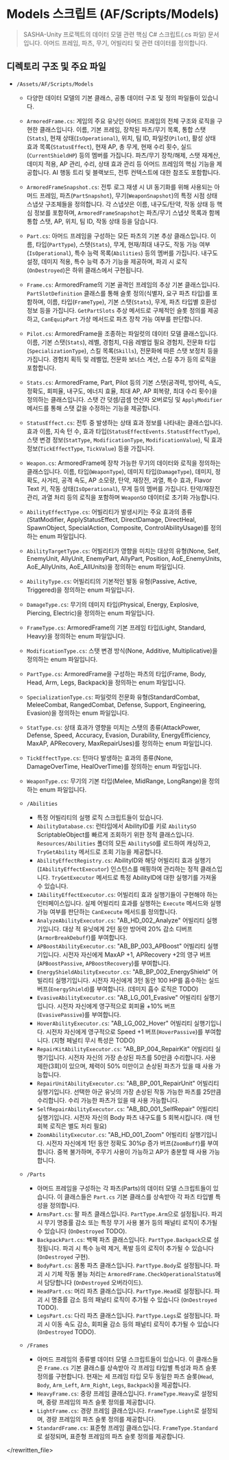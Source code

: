 # Models 스크립트 (AF/Scripts/Models)

> SASHA-Unity 프로젝트의 데이터 모델 관련 핵심 C# 스크립트(.cs 파일) 문서입니다. 아머드 프레임, 파츠, 무기, 어빌리티 및 관련 데이터를 정의합니다.

## 디렉토리 구조 및 주요 파일

- `/Assets/AF/Scripts/Models`
  - 다양한 데이터 모델의 기본 클래스, 공통 데이터 구조 및 정의 파일들이 있습니다.
  - `ArmoredFrame.cs`: 게임의 주요 유닛인 아머드 프레임의 전체 구조와 로직을 구현한 클래스입니다. 이름, 기본 프레임, 장착된 파츠/무기 목록, 통합 스탯(`Stats`), 현재 상태(`IsOperational`), 위치, 팀 ID, 파일럿(`Pilot`), 활성 상태 효과 목록(`StatusEffect`), 현재 AP, 총 무게, 현재 수리 횟수, 실드(`CurrentShieldHP`) 등의 멤버를 가집니다. 파츠/무기 장착/해제, 스탯 재계산, 데미지 적용, AP 관리, 수리, 상태 효과 관리 등 아머드 프레임의 핵심 기능을 제공합니다. AI 행동 트리 및 블랙보드, 전투 컨텍스트에 대한 참조도 포함합니다.
  - `ArmoredFrameSnapshot.cs`: 전투 로그 재생 시 UI 동기화를 위해 사용되는 아머드 프레임, 파츠(`PartSnapshot`), 무기(`WeaponSnapshot`)의 특정 시점 상태 스냅샷 구조체들을 정의합니다. 각 스냅샷은 이름, 내구도/탄약, 작동 상태 등 핵심 정보를 포함하며, `ArmoredFrameSnapshot`는 파츠/무기 스냅샷 목록과 함께 통합 스탯, AP, 위치, 팀 ID, 작동 상태 등을 담습니다.
  - `Part.cs`: 아머드 프레임을 구성하는 모든 파츠의 기본 추상 클래스입니다. 이름, 타입(`PartType`), 스탯(`Stats`), 무게, 현재/최대 내구도, 작동 가능 여부(`IsOperational`), 특수 능력 목록(`Abilities`) 등의 멤버를 가집니다. 내구도 설정, 데미지 적용, 특수 능력 추가 기능을 제공하며, 파괴 시 로직(`OnDestroyed`)은 하위 클래스에서 구현됩니다.
  - `Frame.cs`: ArmoredFrame의 기본 골격인 프레임의 추상 기본 클래스입니다. `PartSlotDefinition` 클래스를 통해 슬롯 정의(식별자, 요구 파츠 타입)를 포함하며, 이름, 타입(`FrameType`), 기본 스탯(`Stats`), 무게, 파츠 타입별 호환성 정보 등을 가집니다. `GetPartSlots` 추상 메서드로 구체적인 슬롯 정의를 제공하고, `CanEquipPart` 가상 메서드로 파츠 장착 가능 여부를 판단합니다.
  - `Pilot.cs`: ArmoredFrame을 조종하는 파일럿의 데이터 모델 클래스입니다. 이름, 기본 스탯(`Stats`), 레벨, 경험치, 다음 레벨업 필요 경험치, 전문화 타입(`SpecializationType`), 스킬 목록(`Skills`), 전문화에 따른 스탯 보정치 등을 가집니다. 경험치 획득 및 레벨업, 전문화 보너스 계산, 스킬 추가 등의 로직을 포함합니다.
  - `Stats.cs`: ArmoredFrame, Part, Pilot 등의 기본 스탯(공격력, 방어력, 속도, 정확도, 회피율, 내구도, 에너지 효율, 최대 AP, AP 회복량, 최대 수리 횟수)을 정의하는 클래스입니다. 스탯 간 덧셈/곱셈 연산자 오버로딩 및 `ApplyModifier` 메서드를 통해 스탯 값을 수정하는 기능을 제공합니다.
  - `StatusEffect.cs`: 전투 중 발생하는 상태 효과 정보를 나타내는 클래스입니다. 효과 이름, 지속 턴 수, 효과 타입(`StatusEffectEvents.StatusEffectType`), 스탯 변경 정보(`StatType`, `ModificationType`, `ModificationValue`), 틱 효과 정보(`TickEffectType`, `TickValue`) 등을 가집니다.
  - `Weapon.cs`: ArmoredFrame에 장착 가능한 무기의 데이터와 로직을 정의하는 클래스입니다. 이름, 타입(`WeaponType`), 데미지 타입(`DamageType`), 데미지, 정확도, 사거리, 공격 속도, AP 소모량, 탄약, 재장전, 과열, 특수 효과, Flavor Text 키, 작동 상태(`IsOperational`), 무게 등의 멤버를 가집니다. 탄약/재장전 관리, 과열 처리 등의 로직을 포함하며 `WeaponSO` 데이터로 초기화 가능합니다.

  - `AbilityEffectType.cs`: 어빌리티가 발생시키는 주요 효과의 종류(StatModifier, ApplyStatusEffect, DirectDamage, DirectHeal, SpawnObject, SpecialAction, Composite, ControlAbilityUsage)를 정의하는 enum 파일입니다.
  - `AbilityTargetType.cs`: 어빌리티가 영향을 미치는 대상의 유형(None, Self, EnemyUnit, AllyUnit, EnemyPart, AllyPart, Position, AoE_EnemyUnits, AoE_AllyUnits, AoE_AllUnits)을 정의하는 enum 파일입니다.
  - `AbilityType.cs`: 어빌리티의 기본적인 발동 유형(Passive, Active, Triggered)을 정의하는 enum 파일입니다.
  - `DamageType.cs`: 무기의 데미지 타입(Physical, Energy, Explosive, Piercing, Electric)을 정의하는 enum 파일입니다.
  - `FrameType.cs`: ArmoredFrame의 기본 프레임 타입(Light, Standard, Heavy)을 정의하는 enum 파일입니다.
  - `ModificationType.cs`: 스탯 변경 방식(None, Additive, Multiplicative)을 정의하는 enum 파일입니다.
  - `PartType.cs`: ArmoredFrame을 구성하는 파츠의 타입(Frame, Body, Head, Arm, Legs, Backpack)을 정의하는 enum 파일입니다.
  - `SpecializationType.cs`: 파일럿의 전문화 유형(StandardCombat, MeleeCombat, RangedCombat, Defense, Support, Engineering, Evasion)을 정의하는 enum 파일입니다.
  - `StatType.cs`: 상태 효과가 영향을 미치는 스탯의 종류(AttackPower, Defense, Speed, Accuracy, Evasion, Durability, EnergyEfficiency, MaxAP, APRecovery, MaxRepairUses)를 정의하는 enum 파일입니다.
  - `TickEffectType.cs`: 턴마다 발생하는 효과의 종류(None, DamageOverTime, HealOverTime)를 정의하는 enum 파일입니다.
  - `WeaponType.cs`: 무기의 기본 타입(Melee, MidRange, LongRange)을 정의하는 enum 파일입니다.

  - `/Abilities`
    - 특정 어빌리티의 실행 로직 스크립트들이 있습니다.
    - `AbilityDatabase.cs`: 런타임에서 AbilityID를 키로 `AbilitySO` ScriptableObject를 빠르게 조회하기 위한 정적 클래스입니다. `Resources/Abilities` 폴더의 모든 `AbilitySO`를 로드하여 캐싱하고, `TryGetAbility` 메서드로 조회 기능을 제공합니다.
    - `AbilityEffectRegistry.cs`: AbilityID와 해당 어빌리티 효과 실행기(`IAbilityEffectExecutor`) 인스턴스를 매핑하여 관리하는 정적 클래스입니다. `TryGetExecutor` 메서드로 특정 AbilityID에 대한 실행기를 가져올 수 있습니다.
    - `IAbilityEffectExecutor.cs`: 어빌리티 효과 실행기들이 구현해야 하는 인터페이스입니다. 실제 어빌리티 효과를 실행하는 `Execute` 메서드와 실행 가능 여부를 판단하는 `CanExecute` 메서드를 정의합니다.
    - `AnalyzeAbilityExecutor.cs`: "AB_HD_002_Analyze" 어빌리티 실행기입니다. 대상 적 유닛에게 2턴 동안 방어력 20% 감소 디버프(`ArmorBreakDebuff`)를 부여합니다.
    - `APBoostAbilityExecutor.cs`: "AB_BP_003_APBoost" 어빌리티 실행기입니다. 시전자 자신에게 MaxAP +1, APRecovery +2의 영구 버프(`APBoostPassive`, `APBoostRecovery`)를 부여합니다.
    - `EnergyShieldAbilityExecutor.cs`: "AB_BP_002_EnergyShield" 어빌리티 실행기입니다. 시전자 자신에게 3턴 동안 100 HP를 흡수하는 실드 버프(`EnergyShield`)를 부여합니다. (데미지 흡수 로직은 TODO)
    - `EvasiveAbilityExecutor.cs`: "AB_LG_001_Evasive" 어빌리티 실행기입니다. 시전자 자신에게 영구적으로 회피율 +10% 버프(`EvasivePassive`)를 부여합니다.
    - `HoverAbilityExecutor.cs`: "AB_LG_002_Hover" 어빌리티 실행기입니다. 시전자 자신에게 영구적으로 Speed +1 버프(`HoverPassive`)를 부여합니다. (지형 페널티 무시 특성은 TODO)
    - `RepairKitAbilityExecutor.cs`: "AB_BP_004_RepairKit" 어빌리티 실행기입니다. 시전자 자신의 가장 손상된 파츠를 50만큼 수리합니다. 사용 제한(3회)이 있으며, 체력이 50% 미만이고 손상된 파츠가 있을 때 사용 가능합니다.
    - `RepairUnitAbilityExecutor.cs`: "AB_BP_001_RepairUnit" 어빌리티 실행기입니다. 선택한 아군 유닛의 가장 손상된 작동 가능한 파츠를 25만큼 수리합니다. 수리 가능한 파츠가 있을 때 사용 가능합니다.
    - `SelfRepairAbilityExecutor.cs`: "AB_BD_001_SelfRepair" 어빌리티 실행기입니다. 시전자 자신의 Body 파츠 내구도를 5 회복시킵니다. (매 턴 회복 로직은 별도 처리 필요)
    - `ZoomAbilityExecutor.cs`: "AB_HD_001_Zoom" 어빌리티 실행기입니다. 시전자 자신에게 1턴 동안 정확도 30%p 증가 버프(`ZoomBuff`)를 부여합니다. 중복 불가하며, 주무기 사용이 가능하고 AP가 충분할 때 사용 가능합니다.

  - `/Parts`
    - 아머드 프레임을 구성하는 각 파츠(Parts)의 데이터 모델 스크립트들이 있습니다. 이 클래스들은 `Part.cs` 기본 클래스를 상속받아 각 파츠 타입별 특성을 정의합니다.
    - `ArmsPart.cs`: 팔 파츠 클래스입니다. `PartType.Arm`으로 설정됩니다. 파괴 시 무기 명중률 감소 또는 특정 무기 사용 불가 등의 패널티 로직이 추가될 수 있습니다 (`OnDestroyed` TODO).
    - `BackpackPart.cs`: 백팩 파츠 클래스입니다. `PartType.Backpack`으로 설정됩니다. 파괴 시 특수 능력 제거, 폭발 등의 로직이 추가될 수 있습니다 (`OnDestroyed` 구현).
    - `BodyPart.cs`: 몸통 파츠 클래스입니다. `PartType.Body`로 설정됩니다. 파괴 시 기체 작동 불능 처리는 `ArmoredFrame.CheckOperationalStatus`에서 담당합니다 (`OnDestroyed` 오버라이드).
    - `HeadPart.cs`: 머리 파츠 클래스입니다. `PartType.Head`로 설정됩니다. 파괴 시 명중률 감소 등의 패널티 로직이 추가될 수 있습니다 (`OnDestroyed` TODO).
    - `LegsPart.cs`: 다리 파츠 클래스입니다. `PartType.Legs`로 설정됩니다. 파괴 시 이동 속도 감소, 회피율 감소 등의 패널티 로직이 추가될 수 있습니다 (`OnDestroyed` TODO).

  - `/Frames`
    - 아머드 프레임의 종류별 데이터 모델 스크립트들이 있습니다. 이 클래스들은 `Frame.cs` 기본 클래스를 상속받아 각 프레임 타입별 특성과 파츠 슬롯 정의를 구현합니다. 현재는 세 프레임 타입 모두 동일한 파츠 슬롯(`Head`, `Body`, `Arm_Left`, `Arm_Right`, `Legs`, `Backpack`)을 제공합니다.
    - `HeavyFrame.cs`: 중량 프레임 클래스입니다. `FrameType.Heavy`로 설정되며, 중량 프레임의 파츠 슬롯 정의를 제공합니다.
    - `LightFrame.cs`: 경량 프레임 클래스입니다. `FrameType.Light`로 설정되며, 경량 프레임의 파츠 슬롯 정의를 제공합니다.
    - `StandardFrame.cs`: 표준형 프레임 클래스입니다. `FrameType.Standard`로 설정되며, 표준형 프레임의 파츠 슬롯 정의를 제공합니다.


</rewritten_file> 